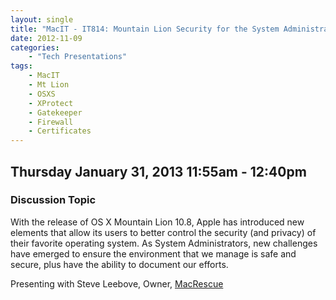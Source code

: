 ```yaml
---
layout: single
title: "MacIT - IT814: Mountain Lion Security for the System Administrator"
date: 2012-11-09
categories:
    - "Tech Presentations"
tags:
    - MacIT
    - Mt Lion
    - OSXS
    - XProtect
    - Gatekeeper
    - Firewall
    - Certificates
---
```


Thursday January 31, 2013 11:55am - 12:40pm
---

### Discussion Topic
With the release of OS X Mountain Lion 10.8, Apple has introduced new elements that allow its users to better control the security (and privacy) of their favorite operating system. As System Administrators, new challenges have emerged to ensure the environment that we manage is safe and secure, plus have the ability to document our efforts.

Presenting with Steve Leebove, Owner, [MacRescue][macrescue]

[macrescue]: http://www.macrescue.com
